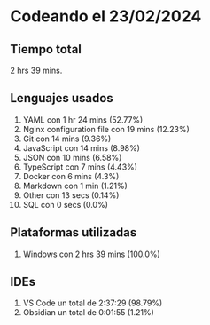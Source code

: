# Codeando el 23/02/2024

## Tiempo total
2 hrs 39 mins.

## Lenguajes usados
1. YAML con 1 hr 24 mins (52.77%)
1. Nginx configuration file con 19 mins (12.23%)
1. Git con 14 mins (9.36%)
1. JavaScript con 14 mins (8.98%)
1. JSON con 10 mins (6.58%)
1. TypeScript con 7 mins (4.43%)
1. Docker con 6 mins (4.3%)
1. Markdown con 1 min (1.21%)
1. Other con 13 secs (0.14%)
1. SQL con 0 secs (0.0%)

## Plataformas utilizadas
1. Windows con 2 hrs 39 mins (100.0%)

## IDEs
1. VS Code un total de 2:37:29 (98.79%)
1. Obsidian un total de 0:01:55 (1.21%)
